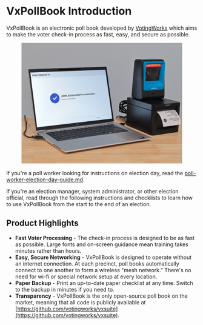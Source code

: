 # VxPollBook Introduction

VxPollBook is an electronic poll book developed by [VotingWorks](https://voting.works) which aims to make the voter check-in process as fast, easy, and secure as possible.

<figure><img src=".gitbook/assets/0.jpg" alt="" width="563"><figcaption></figcaption></figure>

If you're a poll worker looking for instructions on election day, read the [poll-worker-election-day-guide.md](poll-worker-election-day-guide.md "mention").

If you're an election manager, system administrator, or other election official, read through the following instructions and checklists to learn how to use VxPollBook from the start to the end of an election.

## Product Highlights

* **Fast Voter Processing** - The check-in process is designed to be as fast as possible. Large fonts and on-screen guidance mean training takes minutes rather than hours.
* **Easy, Secure Networking** - VxPollBook is designed to operate without an internet connection. At each precinct, poll books automatically connect to one another to form a wireless "mesh network." There's no need for wi-fi or special network setup at every location.
* **Paper Backup** - Print an up-to-date paper checklist at any time. Switch to the backup in minutes if you need to.&#x20;
* **Transparency** - VxPollBook is the only open-source poll book on the market, meaning that all code is publicly available at [https://github.com/votingworks/vxsuite](https://github.com/votingworks/vxsuite).

